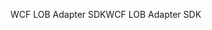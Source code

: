 <span data-ttu-id="090b6-101">WCF LOB Adapter SDK</span><span class="sxs-lookup"><span data-stu-id="090b6-101">WCF LOB Adapter SDK</span></span>